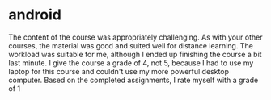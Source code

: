 # android

The content of the course was appropriately challenging. As with your other courses, the material was good and suited well for distance learning. The workload was suitable for me, although I ended up finishing the course a bit last minute. I give the course a grade of 4, not 5, because I had to use my laptop for this course and couldn't use my more powerful desktop computer. Based on the completed assignments, I rate myself with a grade of 1